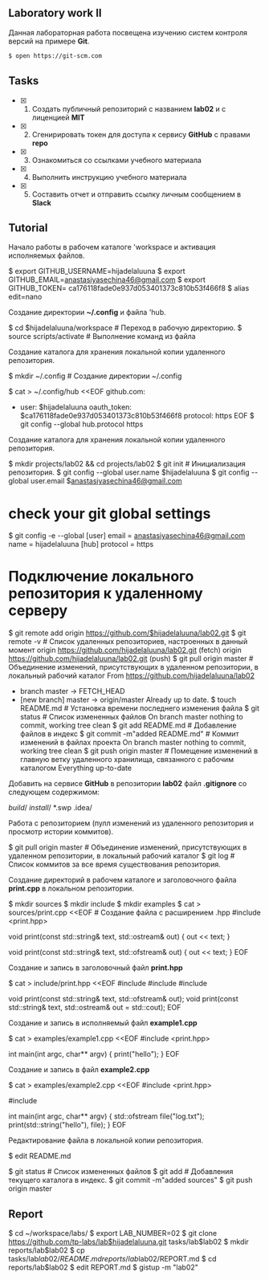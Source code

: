 
## Laboratory work II

Данная лабораторная работа посвещена изучению систем контроля версий на примере **Git**.

```bash
$ open https://git-scm.com
```

## Tasks

- [X] 1. Создать публичный репозиторий с названием **lab02** и с лиценцией **MIT**
- [X] 2. Сгенирировать токен для доступа к сервису **GitHub** с правами **repo**
- [X] 3. Ознакомиться со ссылками учебного материала
- [X] 4. Выполнить инструкцию учебного материала
- [X] 5. Составить отчет и отправить ссылку личным сообщением в **Slack**

## Tutorial
Начало работы в рабочем каталоге 'workspace и активация исполняемых файлов.

$ export GITHUB_USERNAME=hijadelaluuna
$ export GITHUB_EMAIL=anastasiyasechina46@gmail.com
$ export GITHUB_TOKEN= ca176118fade0e937d053401373c810b53f466f8
$ alias edit=nano


Создание директории **~/.config** и файлa 'hub.


$ cd $hijadelaluuna/workspace # Переход в  рабочую директорию.
$ source scripts/activate # Выполнение команд из файла 


Создание каталога для хранения локальной копии удаленного репозитория.

$ mkdir ~/.config # Создание директории ~/.config

$ cat > ~/.config/hub <<EOF
github.com:
- user: $hijadelaluuna
  oauth_token: $ca176118fade0e937d053401373c810b53f466f8
  protocol: https
EOF
$ git config --global hub.protocol https


Создание каталога для хранения локальной копии удаленного репозитория.

$ mkdir projects/lab02 && cd projects/lab02
$ git init # Инициализация репозитория.
$ git config --global user.name $hijadelaluuna
$ git config --global user.email $anastasiyasechina46@gmail.com
# check your git global settings
$ git config -e --global
[user]
        email = anastasiyasechina46@gmail.com
        name = hijadelaluuna
[hub]
        protocol = https
# Подключение локального репозитория к удаленному серверу
$ git remote add origin https://github.com/$hijadelaluuna/lab02.git 
$ git remote -v # Список удаленных репозиториев, настроенных в данный момент
origin	https://github.com/hijadelaluuna/lab02.git (fetch)
origin	https://github.com/hijadelaluuna/lab02.git (push)
$ git pull origin master # Объединение изменений, присутствующих в удаленном репозитории, в локальный рабочий каталог
From https://github.com/hijadelaluuna/lab02
 * branch            master     -> FETCH_HEAD
 * [new branch]      master     -> origin/master
Already up to date.
$ touch README.md # Установка времени последнего изменения файла
$ git status # Список измененных файлов
On branch master
nothing to commit, working tree clean
$ git add README.md # Добавление файлов в индекс
$ git commit -m"added README.md" # Коммит изменений в файлах проекта
On branch master
nothing to commit, working tree clean
$ git push origin master # Помещение изменений в главную ветку удаленного хранилища, связанного с рабочим каталогом
Everything up-to-date

Добавить на сервисе **GitHub** в репозитории **lab02** файл **.gitignore**
со следующем содержимом:


*build*/
*install*/
*.swp
.idea/


Работа с репозиторием (пулл изменений из удаленного репозитория и просмотр истории коммитов).

$ git pull origin master # Объединение изменений, присутствующих в удаленном репозитории, в локальный рабочий каталог
$ git log # Список коммитов за все время существования репозитория.

Создание директорий в рабочем каталоге и заголовочного файла **print.cpp** в локальном репозитории.


$ mkdir sources
$ mkdir include
$ mkdir examples
$ cat > sources/print.cpp <<EOF # Создание файла с расширением .hpp
#include <print.hpp>

void print(const std::string& text, std::ostream& out)
{
  out << text;
}

void print(const std::string& text, std::ofstream& out)
{
  out << text;
}
EOF

Создание и запись в заголовочный файл **print.hpp**

$ cat > include/print.hpp <<EOF
#include <fstream>
#include <iostream>
#include <string>

void print(const std::string& text, std::ofstream& out);
void print(const std::string& text, std::ostream& out = std::cout);
EOF

Создание и запись в исполняемый файл **example1.cpp**



$ cat > examples/example1.cpp <<EOF
#include <print.hpp>

int main(int argc, char** argv)
{
  print("hello");
}
EOF

Создание и запись в файл **example2.cpp**

$ cat > examples/example2.cpp <<EOF
#include <print.hpp>

#include <fstream>

int main(int argc, char** argv)
{
  std::ofstream file("log.txt");
  print(std::string("hello"), file);
}
EOF

Редактирование файла в локальной копии репозитория.

$ edit README.md



$ git status # Cписок измененных файлов
$ git add # Добавления текущего каталога в индекс.
$ git commit -m"added sources"
$ git push origin master


## Report


$ cd ~/workspace/labs/
$ export LAB_NUMBER=02
$ git clone https://github.com/tp-labs/lab$hijadelaluuna.git tasks/lab$lab02
$ mkdir reports/lab$lab02
$ cp tasks/lab$lab02/README.md reports/lab$lab02/REPORT.md
$ cd reports/lab$lab02
$ edit REPORT.md
$ gistup -m "lab02"
